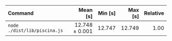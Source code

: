 | Command | Mean [s] | Min [s] | Max [s] | Relative |
|:---|---:|---:|---:|---:|
| `node ./dist/lib/piscina.js` | 12.748 ± 0.001 | 12.747 | 12.749 | 1.00 |
